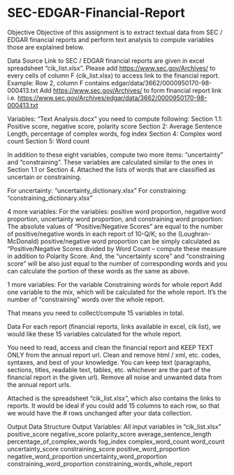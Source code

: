 # SEC-EDGAR-Financial-Report
Objective
Objective of this assignment is to extract textual data from SEC / EDGAR financial reports and perform text analysis to compute variables those are explained below. 

Data Source
Link to SEC / EDGAR financial reports are given in excel spreadsheet “cik_list.xlsx”. 
Please add https://www.sec.gov/Archives/ to every cells of column F (cik_list.xlsx) to access link to the financial report. 
Example: Row 2, column F contains edgar/data/3662/0000950170-98-000413.txt
Add https://www.sec.gov/Archives/ to form financial report link i.e. 
https://www.sec.gov/Archives/edgar/data/3662/0000950170-98-000413.txt 

Variables:
“Text Analysis.docx” you need to compute following: 
Section 1.1: Positive score, negative score, polarity score
Section 2: Average Sentence Length, percentage of complex words, fog index
Section 4: Complex word count
Section 5: Word count
 
In addition to these eight variables, compute two more items: “uncertainty” and “constraining”. These variables are calculated similar to the ones in Section 1.1 or Section 4. Attached the lists of words that are classified as uncertain or constraining.
 
For uncertainty: “uncertainty_dictionary.xlsx”
For constraining: “constraining_dictionary.xlsx”
 
4 more variables:
For the variables: positive word proportion, negative word proportion, uncertainty word proportion, and constraining word proportion:
The absolute values of “Positive/Negative Scores” are equal to the number of positive/negative words in each report of 10-Q/K; so the (Loughran-McDonald) positive/negative word proportion can be simply calculated as “Positive/Negative Scores divided by Word Count – compute these measure in addition to Polarity Score.  And, the “uncertainty score” and “constraining score” will be also just equal to the number of corresponding words and you can calculate the portion of these words as the same as above.  
 
1 more variables:
For the variable Constraining words for whole report
Add one variable to the mix, which will be calculated for the whole report. It’s the number of “constraining” words over the whole report.
 
That means you need to collect/compute 15 variables in total.
 
Data
For each report (financial reports, links available in excel, cik list), we would like these 15 variables calculated for the whole report. 
 
You need to read, access and clean the financial report and KEEP TEXT ONLY from the annual report url. Clean and remove html / xml, etc. codes, syntaxes, and best of your knowledge. You can keep text (paragraphs, sections, titles, readable text, tables, etc. whichever are the part of the financial report in the given url). Remove all noise and unwanted data from the annual report urls.
 
Attached is the spreadsheet “cik_list.xlsx”, which also contains the links to reports. It would be ideal if you could add 15 columns to each row, so that we would have the # rows unchanged after your data collection.

Output Data Structure
Output Variables: 
All input variables in “cik_list.xlsx”
positive_score
negative_score
polarity_score
average_sentence_length
percentage_of_complex_words
fog_index
complex_word_count
word_count
uncertainty_score
constraining_score
positive_word_proportion
negative_word_proportion
uncertainty_word_proportion
constraining_word_proportion
constraining_words_whole_report

